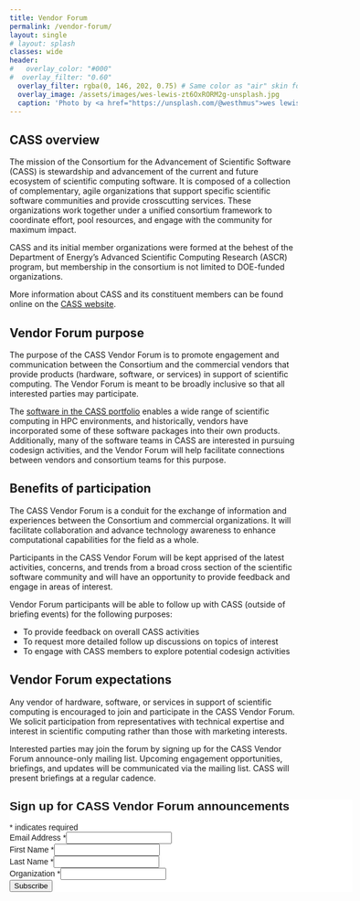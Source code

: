 ```yaml
---
title: Vendor Forum
permalink: /vendor-forum/
layout: single
# layout: splash 
classes: wide
header:
#   overlay_color: "#000"
#  overlay_filter: "0.60"
  overlay_filter: rgba(0, 146, 202, 0.75) # Same color as "air" skin footer
  overlay_image: /assets/images/wes-lewis-zt6OxRORM2g-unsplash.jpg
  caption: 'Photo by <a href="https://unsplash.com/@westhmus">wes lewis</a> on <a href="https://unsplash.com/photos/group-of-people-taking-photo-zt6OxRORM2g">Unsplash</a>'
---
```

## CASS overview

The mission of the Consortium for the Advancement of Scientific Software (CASS) is stewardship and advancement of the current and future ecosystem of scientific computing software. It is composed of a collection of complementary, agile organizations that support specific scientific software communities and provide crosscutting services. These organizations work together under a unified consortium framework to coordinate effort, pool resources, and engage with the community for maximum impact.

CASS and its initial member organizations were formed at the behest of the Department of Energy’s Advanced Scientific Computing Research (ASCR) program, but membership in the consortium is not limited to DOE-funded organizations.

More information about CASS and its constituent members can be found online on the [CASS website](https://cass.community/).

## Vendor Forum purpose

The purpose of the CASS Vendor Forum is to promote engagement and communication between the Consortium and the commercial vendors that provide products (hardware, software, or services) in support of scientific computing. The Vendor Forum is meant to be broadly inclusive so that all interested parties may participate.

The [software in the CASS portfolio](https://cass.community/software/) enables a wide range of scientific computing in HPC environments, and historically, vendors have incorporated some of these software packages into their own products. Additionally, many of the software teams in CASS are interested in pursuing codesign activities, and the Vendor Forum will help facilitate connections between vendors and consortium teams for this purpose.

## Benefits of participation

The CASS Vendor Forum is a conduit for the exchange of information and experiences between the Consortium and commercial organizations. It will facilitate collaboration and advance technology awareness to enhance computational capabilities for the field as a whole.

Participants in the CASS Vendor Forum will be kept apprised of the latest activities, concerns, and trends from a broad cross section of the scientific software community and will have an opportunity to provide feedback and engage in areas of interest.

Vendor Forum participants will be able to follow up with CASS (outside of briefing events) for the following purposes:

* To provide feedback on overall CASS activities  
* To request more detailed follow up discussions on topics of interest  
* To engage with CASS members to explore potential codesign activities

## Vendor Forum expectations

Any vendor of hardware, software, or services in support of scientific computing is encouraged to join and participate in the CASS Vendor Forum. We solicit participation from representatives with technical expertise and interest in scientific computing rather than those with marketing interests.

Interested parties may join the forum by signing up for the CASS Vendor Forum announce-only mailing list. Upcoming engagement opportunities, briefings, and updates will be communicated via the mailing list. CASS will present briefings at a regular cadence.

<!-- Mailchimp embedded subscription form -->
<div id="mc_embed_shell">
      <link href="//cdn-images.mailchimp.com/embedcode/classic-061523.css" rel="stylesheet" type="text/css">
  <style type="text/css">
        #mc_embed_signup{background:#fff; false;clear:left; font:14px Helvetica,Arial,sans-serif; width: 600px;}
        /* Add your own Mailchimp form style overrides in your site stylesheet or in this style block.
           We recommend moving this block and the preceding CSS link to the HEAD of your HTML file. */
</style>
<div id="mc_embed_signup">
    <form action="https://community.us16.list-manage.com/subscribe/post?u=5438ff2caf2456f6ec49ebfbf&amp;id=a6e42e8d6a&amp;f_id=000310e0f0" method="post" id="mc-embedded-subscribe-form" name="mc-embedded-subscribe-form" class="validate" target="_blank">
        <div id="mc_embed_signup_scroll"><h2>Sign up for CASS Vendor Forum announcements</h2>
            <div class="indicates-required"><span class="asterisk">*</span> indicates required</div>
            <div class="mc-field-group"><label for="mce-EMAIL">Email Address <span class="asterisk">*</span></label><input type="email" name="EMAIL" class="required email" id="mce-EMAIL" required="" value=""></div><div class="mc-field-group"><label for="mce-FNAME">First Name <span class="asterisk">*</span></label><input type="text" name="FNAME" class="required text" id="mce-FNAME" required="" value=""></div><div class="mc-field-group"><label for="mce-LNAME">Last Name <span class="asterisk">*</span></label><input type="text" name="LNAME" class="required text" id="mce-LNAME" required="" value=""></div><div class="mc-field-group"><label for="mce-MMERGE3">Organization <span class="asterisk">*</span></label><input type="text" name="MMERGE3" class="required text" id="mce-MMERGE3" required="" value=""></div>
<div hidden=""><input type="hidden" name="tags" value="4535476"></div>
        <div id="mce-responses" class="clear">
            <div class="response" id="mce-error-response" style="display: none;"></div>
            <div class="response" id="mce-success-response" style="display: none;"></div>
        </div><div aria-hidden="true" style="position: absolute; left: -5000px;"><input type="text" name="b_5438ff2caf2456f6ec49ebfbf_a6e42e8d6a" tabindex="-1" value=""></div><div class="clear"><input type="submit" name="subscribe" id="mc-embedded-subscribe" class="button" value="Subscribe"></div>
    </div>
</form>
</div>
<script type="text/javascript" src="//s3.amazonaws.com/downloads.mailchimp.com/js/mc-validate.js"></script><script type="text/javascript">(function($) {window.fnames = new Array(); window.ftypes = new Array();fnames[0]='EMAIL';ftypes[0]='email';fnames[1]='FNAME';ftypes[1]='text';fnames[2]='LNAME';ftypes[2]='text';fnames[3]='MMERGE3';ftypes[3]='text';}(jQuery));var $mcj = jQuery.noConflict(true);</script></div>
